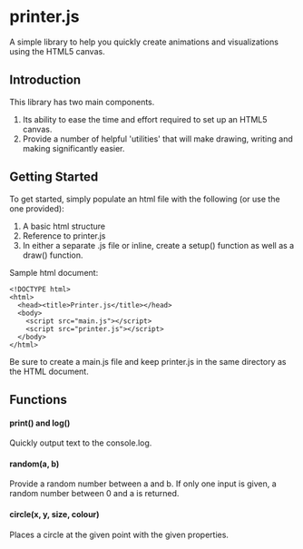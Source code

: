 # printer.js
A simple library to help you quickly create animations and visualizations using the HTML5 canvas.

## Introduction
This library has two main components.
1. Its ability to ease the time and effort required to set up an HTML5 canvas.
2. Provide a number of helpful 'utilities' that will make drawing, writing and making significantly easier.

## Getting Started
To get started, simply populate an html file with the following (or use the one provided):
1. A basic html structure
2. Reference to printer.js
3. In either a separate .js file or inline, create a setup() function as well as a draw() function.

Sample html document:
```
<!DOCTYPE html>
<html>
  <head><title>Printer.js</title></head>
  <body>
    <script src="main.js"></script>
    <script src="printer.js"></script>
  </body>
</html>
```
Be sure to create a main.js file and keep printer.js in the same directory as the HTML document.

## Functions

#### print() and log()
Quickly output text to the console.log.

#### random(a, b)
Provide a random number between a and b. If only one input is given, a random number between 0 and a is returned.

#### circle(x, y, size, colour)
Places a circle at the given point with the given properties.
